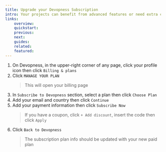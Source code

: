 ```yaml
---
title: Upgrade your Devopness Subscription
intro: Your projects can benefit from advanced features or need extra credits to reach its demands. Upgrade your subscription at any time to ensure your team can access all benefits of managing your projects with Devopness.
links:
    overview:
    quickstart:
    previous:
    next:
    guides:
    related:
    featured:
---
```


1. On Devopness, in the upper-right corner of any page, click your profile icon then click `Billing & plans`
1. Click `MANAGE YOUR PLAN`
    > This will open your billing page
1. In `Subscribe to Devopness` section, select a plan then click `Choose Plan`
1. Add your email and country then click `Continue`
1. Add your payment information then click `Subscribe Now`
    > If you have a coupon, click `+ Add discount`, insert the code then click `Apply`
1. Click `Back to Devopness`
    > The subscription plan info should be updated with your new paid plan

